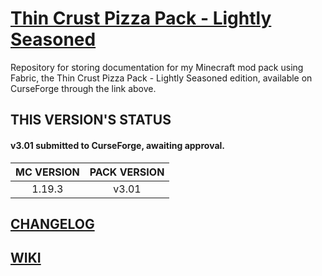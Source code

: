 # [Thin Crust Pizza Pack - Lightly Seasoned](https://www.curseforge.com/minecraft/modpacks/thin-crust-pizza-pack-lightly-seasoned)
Repository for storing documentation for my Minecraft mod pack using Fabric, the Thin Crust Pizza Pack - Lightly Seasoned edition, available on CurseForge through the link above.

## THIS VERSION'S STATUS
#### v3.01 submitted to CurseForge, awaiting approval.
| MC VERSION | PACK VERSION |
| :---: | :---: |
| 1.19.3 | v3.01 | 

## [CHANGELOG](CHANGELOG.md)
## [WIKI](https://github.com/NFinET/MC-TCPP-Lightly-Seasoned/wiki)
